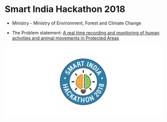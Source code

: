 # Smart India Hackathon 2018
+ Ministry - Ministry of Environment, Forest and Climate Change

+ The Problem statement: [A real time recording and monitoring of human activities and animal movements in Protected Areas](https://innovate.mygov.in/sih_ps/a-real-time-recording-and-monitoring-of-human-activities-and-animal-movements-in-protected-areas/)

<img src = "https://github.com/SKKSaikia/sih2k18/blob/master/img/sih.jpg">
